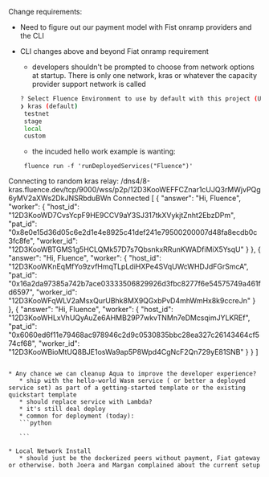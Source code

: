 Change requirements:

* Need to figure out our payment model with Fist onramp providers and the CLI

* CLI changes above and beyond Fiat onramp requirement

    * developers shouldn't be prompted to choose from network options at startup. There is only one network, kras or whatever the capacity provider support network is called
    ```bash
    ? Select Fluence Environment to use by default with this project (Use arrow keys)
    ❯ kras (default)
     testnet
     stage
     local
     custom
    ```
    * the incuded hello work example is wanting:
    ```
     fluence run -f 'runDeployedServices("Fluence")'
Connecting to random kras relay: /dns4/8-kras.fluence.dev/tcp/9000/wss/p2p/12D3KooWEFFCZnar1cUJQ3rMWjvPQg6yMV2aXWs2DkJNSRbduBWn
Connected
[
  {
    "answer": "Hi, Fluence",
    "worker": {
      "host_id": "12D3KooWD7CvsYcpF9HE9CCV9aY3SJ317tkXVykjtZnht2EbzDPm",
      "pat_id": "0x8e0e15d36d05c6e2d1e4e8925c41def241e79500200007d48fa8ecdb0c3fc8fe",
      "worker_id": "12D3KooWBTGMS1g5HCLQMk57D7s7QbsnkxRRunKWADfiMiX5YsqU"
    }
  },
  {
    "answer": "Hi, Fluence",
    "worker": {
      "host_id": "12D3KooWKnEqMfYo9zvfHmqTLpLdiHXPe4SVqUWcWHDJdFGrSmcA",
      "pat_id": "0x16a2da97385a742b7ace03333506829926d3fbc8277f6e54575749a461fd6597",
      "worker_id": "12D3KooWFqWLV2aMsxQurUBhk8MX9QGxbPvD4mhWmHx8k9ccreJn"
    }
  },
  {
    "answer": "Hi, Fluence",
    "worker": {
      "host_id": "12D3KooWHLxVhUQyAuZe6AHMB29P7wkvTNMn7eDMcsqimJYLKREf",
      "pat_id": "0x6060ed6f11e79468ac978946c2d9c0530835bbc28ea327c26143464cf574cf68",
      "worker_id": "12D3KooWBioMtUQ8BJE1osWa9ap5P8Wpd4CgNcF2Qn729yE81SNB"
    }
  }
]
 ```

* Any chance we can cleanup Aqua to improve the developer experience?
    * ship with the hello-world Wasm service ( or better a deployed service set) as part of a getting-started template or the existing quickstart template
    * should replace service with Lambda?
    * it's still deal deploy
    * common for deployment (today):
    ```python

    ```

* Local Network Install
    * should just be the dockerized peers without payment, Fiat gateway or otherwise. both Joera and Margan complained about the current setup

